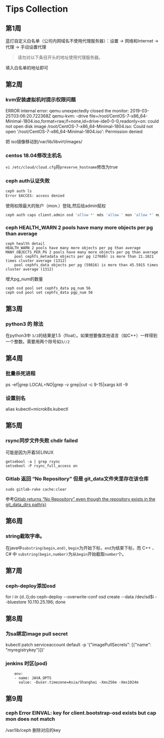 # Tips Collection

## 第1周

蓝灯自定义白名单（公司内网域名不使用代理服务器）：设置 -> 网络和Internet -> 代理 -> 手动设置代理  
> 请勿对以下条目开头的地址使用代理服务器。  

填入白名单的地址即可

## 第2周

### kvm安装虚拟机时提示权限问题

ERROR    internal error: qemu unexpectedly closed the monitor: 2019-03-25T03:06:20.722368Z qemu-kvm: -drive file=/root/CentOS-7-x86_64-Minimal-1804.iso,format=raw,if=none,id=drive-ide0-0-0,readonly=on: could not open disk image /root/CentOS-7-x86_64-Minimal-1804.iso: Could not open '/root/CentOS-7-x86_64-Minimal-1804.iso': Permission denied

把 iso镜像移动到/var/lib/libvirt/images/

### centos 18.04修改主机名

`vi /etc/cloud/cloud.cfg`将`preserve_hostname`修改为true

### ceph auth认证失败

```bash
ceph auth ls
Error EACCES: access denied
```

使用权限最大的账户（mon.）登陆,然后给admin赋权

```bash
ceph auth caps client.admin osd 'allow *' mds 'allow ' mon 'allow *' mgr 'allow *' --name mon. --keyring /var/lib/ceph/mon/ceph/keyring
```

### ceph HEALTH_WARN 2 pools have many more objects per pg than average

```shell
ceph health detail
HEALTH_WARN 2 pools have many more objects per pg than average
MANY_OBJECTS_PER_PG 2 pools have many more objects per pg than average
    pool cephfs_metadata objects per pg (27686) is more than 21.1021 times cluster average (1312)
    pool cephfs_data objects per pg (59816) is more than 45.5915 times cluster average (1312)
```

增大pg_num的数量

```shell
ceph osd pool set cephfs_data pg_num 56
ceph osd pool set cephfs_data pgp_num 56
```

## 第3周

### python3 的 除法

在python3中 `3/2`的结果是1.5（float）。如果想要像其他语言（如C++）一样得到一个整数。需要用两个除号如`3//2`

## 第4周

### 批量杀死进程

ps -ef|grep LOCAL=NO|grep -v grep|cut -c 9-15|xargs kill -9

### 设置别名

alias kubectl=microk8s.kubectl

## 第5周

### rsync同步文件失败 chdir failed

可能是因为开着SELINUX

```shell
getsebool -a | grep rsync
setsebool -P rsync_full_access on
```

### Gitlab 返回 “No Repository” 但是 git_data文件夹里存在该仓库

```shell
sudo gitlab-rake cache:clear
```
参考[Gitlab returns “No Repository” even though the repository exists in the git_data_dirs path(s)](https://stackoverflow.com/questions/51179946/gitlab-returns-no-repository-even-though-the-repository-exists-in-the-git-data?tdsourcetag=s_pctim_aiomsg)

## 第6周

### string截取字串。

在java中`substring(begin,end)`, `begin`为开始下标，`end`为结束下标，而 C++ 、 C# 中 `substring(begin,number)`为从`begin`开始截取`number`个。

## 第7周

### ceph-deploy添加osd

for i in {d..l};do ceph-deploy --overwrite-conf osd create --data /dev/sd$i --bluestore 10.110.25.196; done

## 第8周

### 为sa绑定image pull secret

kubectl patch serviceaccount default -p '{"imagePullSecrets": [{"name": "myregistrykey"}]}'

### jenkins 时区(pod)
        env:
        - name: JAVA_OPTS
          value: -Duser.timezone=Asia/Shanghai -Xms256m -Xmx1024m

## 第9周

### ceph Error EINVAL: key for client.bootstrap-osd exists but cap mon does not match

/var/lib/ceph 删除对应的key